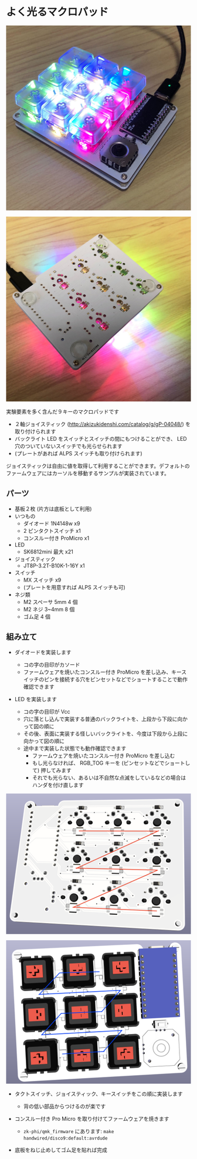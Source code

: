# よく光るマクロパッド

![front](images/front.jpg)

![back](images/back.jpg)

実験要素を多く含んだ９キーのマクロパッドです

- ２軸ジョイスティック (http://akizukidenshi.com/catalog/g/gP-04048/) を取り付けられます
- バックライト LED をスイッチとスイッチの間にもつけることができ、 LED 穴のついていないスイッチでも光らせられます
- (プレートがあれば ALPS スイッチも取り付けられます)

ジョイスティックは自由に値を取得して利用することができます。デフォルトのファームウェアにはカーソルを移動するサンプルが実装されています。

## パーツ

- 基板２枚 (片方は底板として利用)
- いつもの
  - ダイオード 1N4148w x9
  - 2 ピンタクトスイッチ x1
  - コンスルー付き ProMicro x1
- LED
  - SK6812mini 最大 x21
- ジョイスティック
  - JT8P-3.2T-B10K-1-16Y x1
- スイッチ
  - MX スイッチ x9
  - (プレートを用意すれば ALPS スイッチも可)
- ネジ類
  - M2 スペーサ 5mm 4 個
  - M2 ネジ 3~4mm 8 個
  - ゴム足 4 個

## 組み立て

- ダイオードを実装します
  - コの字の目印がカソード
  - ファームウェアを焼いたコンスルー付き ProMicro を差し込み、キースイッチのピンを接続する穴をピンセットなどでショートすることで動作確認できます

- LED を実装します
  - コの字の目印が Vcc
  - 穴に落とし込んで実装する普通のバックライトを、上段から下段に向かって図の順に
  - その後、表面に実装する怪しいバックライトを、今度は下段から上段に向かって図の順に
  - 途中まで実装した状態でも動作確認できます
    - ファームウェアを焼いたコンスルー付き ProMicro を差し込む
    - もし光らなければ、 RGB_TOG キーを (ピンセットなどでショートして) 押してみます
    - それでも光らない、あるいは不自然な点滅をしているなどの場合はハンダを付け直します

![led1](images/led1.png)

![led2](images/led2.png)

- タクトスイッチ、ジョイスティック、キースイッチをこの順に実装します
  - 背の低い部品からつけるのが楽です

- コンスルー付き Pro Micro を取り付けてファームウェアを焼きます
  - `zk-phi/qmk_firmware` にあります: `make handwired/disco9:default:avrdude`

- 底板をねじ止めしてゴム足を貼れば完成
